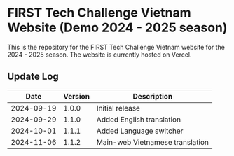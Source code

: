 ﻿# FIRST Tech Challenge Vietnam Website (Demo 2024 - 2025 season)

This is the repository for the FIRST Tech Challenge Vietnam website for the 2024 - 2025 season. The website is currently hosted on Vercel.

## Update Log

| Date       | Version | Description                    |
|------------|---------|--------------------------------|
| 2024-09-19 | 1.0.0   | Initial release                |
| 2024-09-29 | 1.1.0   | Added English translation      |
| 2024-10-01 | 1.1.1   | Added Language switcher        |
| 2024-11-06 | 1.1.2   | Main-web Vietnamese translation|